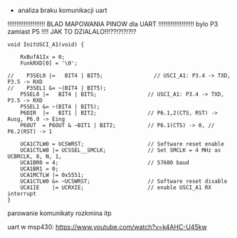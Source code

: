 - analiza braku komunikacji uart

!!!!!!!!!!!!!!!!!!!!! BLAD MAPOWANIA PINOW dla UART !!!!!!!!!!!!!!!!!!!! bylo P3 zamiast P5 !!!! JAK TO DZIALALO!!!??!?!?!?!?

```
void InitUSCI_A1(void) {

    RxBufA1Ix = 0;
    FunkRXD[0] = '\0';

//    P3SEL0 |=   BIT4 | BIT5;                // USCI_A1: P3.4 -> TXD, P3.5 -> RXD
//    P3SEL1 &= ~(BIT4 | BIT5);
    P5SEL0 |=   BIT4 | BIT5;                // USCI_A1: P3.4 -> TXD, P3.5 -> RXD
    P5SEL1 &= ~(BIT4 | BIT5);
    P6DIR  |=   BIT1 | BIT2;                // P6.1,2(CTS, RST) -> Ausg, P6.0 -> Eing
    P6OUT  = P6OUT & ~BIT1 | BIT2;          // P6.1(CTS) -> 0, // P6.2(RST) -> 1

    UCA1CTLW0 = UCSWRST;                    // Software reset enable
    UCA1CTLW0 |= UCSSEL__SMCLK;             // Set SMCLK = 4 MHz as UCBRCLK, 8, N, 1,
    UCA1BR0 = 4;                            // 57600 baud
    UCA1BR1 = 0;
    UCA1MCTLW |= 0x5551;
    UCA1CTLW0 &= ~UCSWRST;                  // Software reset disable
    UCA1IE    |= UCRXIE;                    // enable USCI_A1 RX interrupt
}
```

parowanie
komunikaty rozkmina
itp

uart w msp430: https://www.youtube.com/watch?v=k4AHC-U45kw
